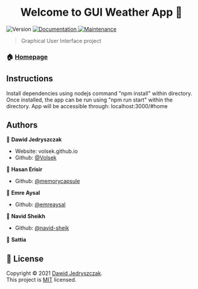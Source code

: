 <h1 align="center">Welcome to GUI Weather App 👋</h1>
<p>
  <img alt="Version" src="https://img.shields.io/badge/version-0.1.0-blue.svg?cacheSeconds=2592000" />
  <a href="https://github.com/Volsek/Gui-weather-app#readme" target="_blank">
    <img alt="Documentation" src="https://img.shields.io/badge/documentation-yes-brightgreen.svg" />
  </a>
  <a href="https://github.com/Volsek/Gui-weather-app/graphs/commit-activity" target="_blank">
    <img alt="Maintenance" src="https://img.shields.io/badge/Maintained%3F-no-red.svg" />
  </a>
</p>

> Graphical User Interface project

### 🏠 [Homepage](https://github.com/Volsek/Gui-weather-app#readme)

## Instructions

Install dependencies using nodejs command "npm install" within directory.
Once installed, the app can be run using "npm run start" within the directory.
App will be accessible through: localhost:3000/#home

## Authors

👤 **Dawid Jedryszczak**

* Website: volsek.github.io
* Github: [@Volsek](https://github.com/Volsek)

👤 **Hasan Erisir**

* Github: [@memorycapsule](https://github.com/memorycapsule)

👤 **Emre Aysal**

* Github: [@emreaysal](https://github.com/emreaysal)

👤 **Navid Sheikh**

* Github: [@navid-sheik](https://github.com/navid-sheik)


👤 **Sattia**


## 📝 License

Copyright © 2021 [Dawid Jedryszczak](https://github.com/Volsek).<br />
This project is [MIT](https://github.com/Volsek/Gui-weather-app/blob/master/LICENSE) licensed.

